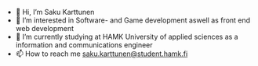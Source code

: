 - 👋 Hi, I’m Saku Karttunen
- 👀 I’m interested in Software- and Game development aswell as front end web development
- 🌱 I’m currently studying at HAMK University of applied sciences as a information and communications engineer
- 📫 How to reach me saku.karttunen@student.hamk.fi

<!---
sakuexe/sakuexe is a ✨ special ✨ repository because its `README.md` (this file) appears on your GitHub profile.
You can click the Preview link to take a look at your changes.
--->
